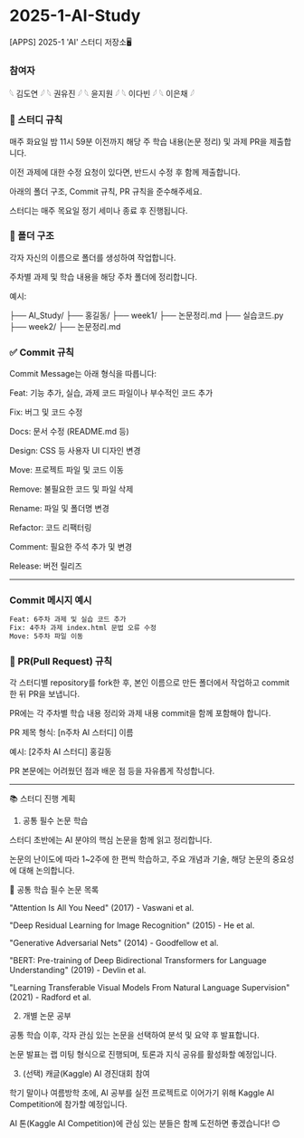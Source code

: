 # 2025-1-AI-Study

[APPS] 2025-1 'AI' 스터디 저장소🖥️

### 참여자

𓆩 김도연 𓆪
𓆩 권유진 𓆪
𓆩 윤지원 𓆪
𓆩 이다빈 𓆪
𓆩 이은채 𓆪

### 📌 스터디 규칙

매주 화요일 밤 11시 59분 이전까지 해당 주 학습 내용(논문 정리) 및 과제 PR을 제출합니다.

이전 과제에 대한 수정 요청이 있다면, 반드시 수정 후 함께 제출합니다.

아래의 폴더 구조, Commit 규칙, PR 규칙을 준수해주세요.

스터디는 매주 목요일 정기 세미나 종료 후 진행됩니다.

### 📂 폴더 구조

각자 자신의 이름으로 폴더를 생성하여 작업합니다.

주차별 과제 및 학습 내용을 해당 주차 폴더에 정리합니다.

예시:

├── AI_Study/
├── 홍길동/
├── week1/
├── 논문정리.md
├── 실습코드.py
├── week2/
├── 논문정리.md

### ✅ Commit 규칙

Commit Message는 아래 형식을 따릅니다:

Feat: 기능 추가, 실습, 과제 코드 파일이나 부수적인 코드 추가

Fix: 버그 및 코드 수정

Docs: 문서 수정 (README.md 등)

Design: CSS 등 사용자 UI 디자인 변경

Move: 프로젝트 파일 및 코드 이동

Remove: 불필요한 코드 및 파일 삭제

Rename: 파일 및 폴더명 변경

Refactor: 코드 리팩터링

Comment: 필요한 주석 추가 및 변경

Release: 버전 릴리즈

---

### Commit 메시지 예시

```bash
Feat: 6주차 과제 및 실습 코드 추가
Fix: 4주차 과제 index.html 문법 오류 수정
Move: 5주차 파일 이동
```

### 🔄 PR(Pull Request) 규칙

각 스터디별 repository를 fork한 후, 본인 이름으로 만든 폴더에서 작업하고 commit한 뒤 PR을 보냅니다.

PR에는 각 주차별 학습 내용 정리와 과제 내용 commit을 함께 포함해야 합니다.

PR 제목 형식: [n주차 AI 스터디] 이름

예시: [2주차 AI 스터디] 홍길동

PR 본문에는 어려웠던 점과 배운 점 등을 자유롭게 작성합니다.

---

📚 스터디 진행 계획

1. 공통 필수 논문 학습

스터디 초반에는 AI 분야의 핵심 논문을 함께 읽고 정리합니다.

논문의 난이도에 따라 1~2주에 한 편씩 학습하고, 주요 개념과 기술, 해당 논문의 중요성에 대해 논의합니다.

📌 공통 학습 필수 논문 목록

"Attention Is All You Need" (2017) - Vaswani et al.

"Deep Residual Learning for Image Recognition" (2015) - He et al.

"Generative Adversarial Nets" (2014) - Goodfellow et al.

"BERT: Pre-training of Deep Bidirectional Transformers for Language Understanding" (2019) - Devlin et al.

"Learning Transferable Visual Models From Natural Language Supervision" (2021) - Radford et al.

2. 개별 논문 공부

공통 학습 이후, 각자 관심 있는 논문을 선택하여 분석 및 요약 후 발표합니다.

논문 발표는 랩 미팅 형식으로 진행되며, 토론과 지식 공유를 활성화할 예정입니다.

3. (선택) 캐글(Kaggle) AI 경진대회 참여

학기 말이나 여름방학 초에, AI 공부를 실전 프로젝트로 이어가기 위해 Kaggle AI Competition에 참가할 예정입니다.

AI 톤(Kaggle AI Competition)에 관심 있는 분들은 함께 도전하면 좋겠습니다! 😊
